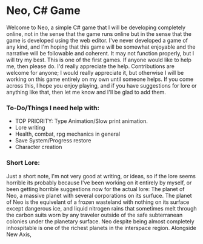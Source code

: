 # Neo, C# Game 
Welcome to Neo, a simple C# game that I will be developing completely online, not in the sense that the game runs online but in the sense that the game is developed using the web editor. I've never developed a game of any kind, and I'm hoping that this game will be somewhat enjoyable and the narrative will be followable and coherent. It may not function properly, but I will try my best. This is one of the first games. If anyone would like to help me, then please do. I'd really appreciate the help. Contributions are welcome for anyone; I would really appreciate it, but otherwise I will be working on this game entirely on my own until someone helps. If you come across this, I hope you enjoy playing, and if you have suggestions for lore or anything like that, then let me know and I'll be glad to add them.

### To-Do/Things I need help with:
* TOP PRIORITY: Type Animation/Slow print animation.
* Lore writing
* Health, combat, rpg mechanics in general
* Save System/Progress restore
* Character creation

### Short Lore:
Just a short note, I'm not very good at writing, or ideas, so if the lore seems horrible its probably because I've been working on it entirely by myself, or been getting horrible suggestions now for the actual lore: The planet of Neo, a massive planet with several corporations on its surfuce. The planet of Neo is the equivelant of a frozen wasteland with nothing on its surface except dangerous ice, and liquid nitrogen rains that sometimes melt through the carbon suits worn by any traveler outside of the safe subterranean colonies under the planetary surface. Neo despite being almost completely inhospitable is one of the richest planets in the interspace region. Alongside New Axis, 
